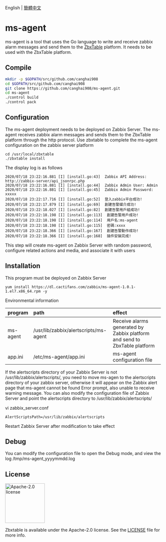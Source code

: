 English | [簡體中文](./README.zh-CN.md)

# ms-agent

ms-agent is a tool that uses the Go language to write and receive zabbix alarm messages and send them to the [ZbxTable](https://github.com/canghai908/zbxtable) platform. It needs to be used with the ZbxTable platform.

## Compile

``` bash
mkdir -p $GOPATH/src/github.com/canghai908
cd $GOPATH/src/github.com/canghai908
git clone https://github.com/canghai908/ms-agent.git
cd ms-agent
./control build
./control pack
```

## Configuration

The ms-agent deployment needs to be deployed on Zabbix Server. The ms-agent receives zabbix alarm messages and sends them to the ZbxTable platform through the http protocol. Use zbxtable to complete the ms-agent configuration on the zabbix server platform

``` 
cd /usr/local/zbxtable
./zbxtable install
```

The display log is as follows

``` 
2020/07/18 23:22:16.881 [I] [install.go:43]  Zabbix API Address: http://zabbix-server/api_jsonrpc.php
2020/07/18 23:22:16.881 [I] [install.go:44]  Zabbix Admin User: Admin
2020/07/18 23:22:16.881 [I] [install.go:45]  Zabbix Admin Password: xxxxx
2020/07/18 23:22:17.716 [I] [install.go:52]  登入zabbix平台成功!
2020/07/18 23:22:17.879 [I] [install.go:69]  創建告警媒介成功!
2020/07/18 23:22:18.027 [I] [install.go:82]  創建告警用戶組成功!
2020/07/18 23:22:18.198 [I] [install.go:113]  創建告警用戶成功!
2020/07/18 23:22:18.198 [I] [install.go:114]  用戶名:ms-agent
2020/07/18 23:22:18.198 [I] [install.go:115]  密碼:xxxx
2020/07/18 23:22:18.366 [I] [install.go:167]  創建告警動作成功!
2020/07/18 23:22:18.366 [I] [install.go:168]  插件安裝完成!
```

This step will create ms-agent on Zabbix Server with random password, configure related actions and media, and associate it with users

## Installation

This program must be deployed on Zabbix Server

``` 
yum install https://dl.cactifans.com/zabbix/ms-agent-1.0.1-1.el7.x86_64.rpm -y
```

Environmental information

| program     | path                           | effect                                             |
| :------- | :------------------------------------ | :----------------------------------------------- |
| ms-agent | /usr/lib/zabbix/alertscripts/ms-agent | Receive alarms generated by Zabbix platform and send to ZbxTable platform |
| app.ini  | /etc/ms-agent/app.ini        | ms-agent configuration file                          |

If the alertscripts directory of your Zabbix Server is not /usr/lib/zabbix/alertscripts/, you need to move ms-agen to the alertscripts directory of your zabbix server, otherwise it will appear on the Zabbix alert page that ms-agent cannot be found Error prompt, also unable to receive warning message.
You can also modify the configuration file of Zabbix Server and point the alertscripts directory to /usr/lib/zabbix/alertscripts/

vi zabbix_server.conf

``` 
AlertScriptsPath=/usr/lib/zabbix/alertscripts
```

Restart Zabbix Server after modification to take effect

## Debug

You can modify the configuration file to open the Debug mode, and view the log /tmp/ms-agent_yyyymmdd.log

## License

<img alt="Apache-2.0 license" src="https://s3-gz01.didistatic.com/n9e-pub/image/apache.jpeg" width="128">

Zbxtable is available under the Apache-2.0 license. See the [LICENSE](LICENSE) file for more info.
